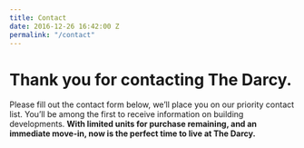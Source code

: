 ```yaml
---
title: Contact
date: 2016-12-26 16:42:00 Z
permalink: "/contact"
---
```


# Thank you for contacting The Darcy.

Please fill out the contact form below, we’ll place you on our priority contact list. You’ll be among the first to receive information on building developments. **With limited units for purchase remaining, and an immediate move-in, now is the perfect time to live at The Darcy.**
